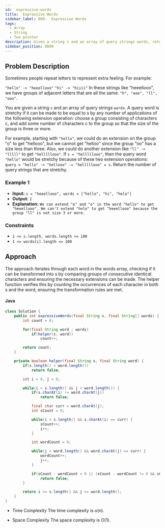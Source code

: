 ```yaml
---
id:  expressive-words
title:  Expressive Words
sidebar_label: 809-  Expressive Words
tags:
  - Array
  - String
  - Two pointer
description: Given a string s and an array of query strings words, return the number of words that can be transformed into s by extending groups of identical characters in the word to have a size of three or more.
sidebar_position: 0809
---
```


## Problem Description

Sometimes people repeat letters to represent extra feeling. For example:

`"hello" -> "heeellooo"`
`"hi" -> "hiiii"`
In these strings like "heeellooo", we have groups of adjacent letters that are all the same: `"h", "eee", "ll", "ooo"`.

You are given a string `s` and an array of query strings `words`. A query word is stretchy if it can be made to be equal to s by any number of applications of the following extension operation: choose a group consisting of characters c, and add some number of characters c to the group so that the size of the group is three or more.

For example, starting with `"hello"`, we could do an extension on the group "o" to get "hellooo", but we cannot get "helloo" since the group "oo" has a size less than three. Also, we could do another extension like `"ll" -> "lllll"` to get `"helllllooo"`. If `s = "helllllooo"`, then the query word `"hello"` would be stretchy because of these two extension operations: `query = "hello" -> "hellooo" -> "helllllooo" = s`.
Return the number of query strings that are stretchy.

### Example 1

- **Input:** `s = "heeellooo", words = ["hello", "hi", "helo"]`
- **Output:** `1`
- **Explanation:** `We can extend "e" and "o" in the word "hello" to get "heeellooo".
We can't extend "helo" to get "heeellooo" because the group "ll" is not size 3 or more.`


### Constraints

- `1 <= s.length, words.length <= 100`
- `1 <= words[i].length <= 100`

## Approach

The approach iterates through each word in the words array, checking if it can be transformed into s by comparing groups of consecutive identical characters and ensuring the necessary extensions can be made. The helper function verifies this by counting the occurrences of each character in both s and the word, ensuring the transformation rules are met.


#### Java
```Java
class Solution {
    public int expressiveWords(final String s, final String[] words) {
        int count = 0;

        for(final String word : words)
            if(helper(s, word))
                count++;

        return count;
    }

    private boolean helper(final String s, final String word) {
        if(s.length() < word.length())
            return false;

        int i = 0, j = 0;

        while(i < s.length() && j < word.length()) {
            if(s.charAt(i) != word.charAt(j))
                return false;

            final char curr = word.charAt(j);
            int sCount = 0;

            while(i < s.length() && s.charAt(i) == curr) {
                sCount++;
                i++;
            }

            int wordCount = 0;

            while(j < word.length() && word.charAt(j) == curr) {
                wordCount++;
                j++;
            }

            if(sCount - wordCount < 0 || (sCount - wordCount != 0 && sCount < 3))
                return false;
        }

        return i >= s.length() && j >= word.length();
    }
}
```

- Time Complexity
The time complexity is o(n).

- Space Complexity
The space complexity is O(1).
